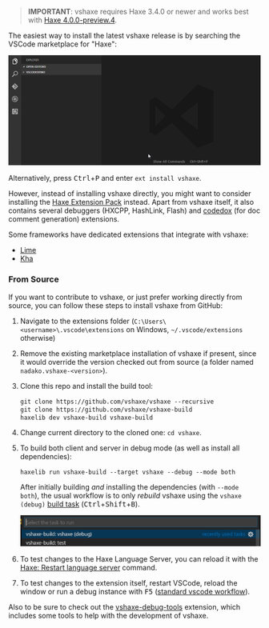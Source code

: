 >**IMPORTANT**: vshaxe requires Haxe 3.4.0 or newer and works best with [Haxe 4.0.0-preview.4](https://haxe.org/download/version/4.0.0-preview.4/).

The easiest way to install the latest vshaxe release is by searching the VSCode marketplace for "Haxe":

![](images/installation/marketplace.gif)

Alternatively, press <kbd>Ctrl</kbd>+<kbd>P</kbd> and enter `ext install vshaxe`.

However, instead of installing vshaxe directly, you might want to consider installing the [Haxe Extension Pack](https://marketplace.visualstudio.com/items?itemName=vshaxe.haxe-extension-pack) instead. Apart from vshaxe itself, it also contains several debuggers (HXCPP, HashLink, Flash) and [codedox](https://marketplace.visualstudio.com/items?itemName=wiggin77.codedox) (for doc comment generation) extensions.

Some frameworks have dedicated extensions that integrate with vshaxe:

- [Lime](https://marketplace.visualstudio.com/items?itemName=openfl.lime-vscode-extension)
- [Kha](https://marketplace.visualstudio.com/items?itemName=kodetech.kha-extension-pack)

### From Source

If you want to contribute to vshaxe, or just prefer working directly from source, you can follow these steps to install vshaxe from GitHub:

1. Navigate to the extensions folder (`C:\Users\<username>\.vscode\extensions` on Windows, `~/.vscode/extensions` otherwise)
2. Remove the existing marketplace installation of vshaxe if present, since it would override the version checked out from source (a folder named `nadako.vshaxe-<version>`).
3. Clone this repo and install the build tool:

    ```
    git clone https://github.com/vshaxe/vshaxe --recursive 
    git clone https://github.com/vshaxe/vshaxe-build
    haxelib dev vshaxe-build vshaxe-build
    ```

4. Change current directory to the cloned one: `cd vshaxe`.
5. To build both client and server in debug mode (as well as install all dependencies):

    ```
    haxelib run vshaxe-build --target vshaxe --debug --mode both
    ```
  
    After initially building _and_ installing the dependencies (with `--mode both`), the usual workflow is to only _rebuild_ vshaxe using the `vshaxe (debug)` [build task](/vshaxe/vshaxe/wiki/Build-Tasks) (<kbd>Ctrl</kbd>+<kbd>Shift</kbd>+<kbd>B</kbd>).

    ![](images/installation/build-task.png)

6. To test changes to the Haxe Language Server, you can reload it with the [Haxe: Restart language server](/vshaxe/vshaxe/wiki/Commands#haxe-restart-language-server) command.
7. To test changes to the extension itself, restart VSCode, reload the window or run a debug instance with <kbd>F5</kbd> ([standard vscode workflow](https://code.visualstudio.com/docs/extensions/debugging-extensions)).

Also to be sure to check out the [vshaxe-debug-tools](https://github.com/vshaxe/vshaxe-debug-tools) extension, which includes some tools to help with the development of vshaxe.